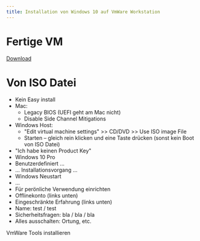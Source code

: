 ```yaml
---
title: Installation von Windows 10 auf VmWare Workstation
---
```




# Fertige VM

[Download](https://developer.microsoft.com/en-us/microsoft-edge/tools/vms/)



# Von ISO Datei

- Kein Easy install
- Mac: 
  - Legacy BIOS (UEFI geht am Mac nicht)
  - Disable Side Channel Mitigations
- Windows Host:
  - "Edit virtual machine settings" >> CD/DVD >> Use ISO image File
  - Starten – gleich rein klicken und eine Taste drücken (sonst kein Boot von ISO Datei)
- "Ich habe keinen Product Key"
- Windows 10 Pro
- Benutzerdefiniert ...
- ... Installationsvorgang ...
- Windows Neustart
- ...
- Für perönliche Verwendung einrichten
- Offlinekonto (links unten)
- Eingeschränkte Erfahrung (links unten)
- Name: test / test
- Sicherheitsfragen: bla / bla / bla
- Alles ausschalten: Ortung, etc.



VmWare Tools installieren
